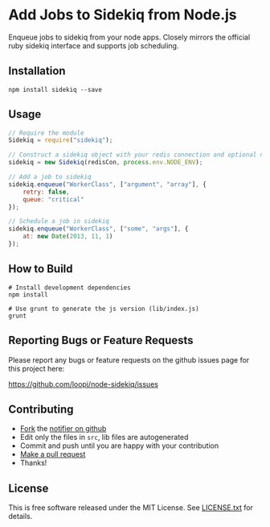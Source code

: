 Add Jobs to Sidekiq from Node.js
================================

Enqueue jobs to sidekiq from your node apps. Closely mirrors the official 
ruby sidekiq interface and supports job scheduling.


Installation
------------

```shell
npm install sidekiq --save
```


Usage
-----

```javascript
// Require the module
Sidekiq = require("sidekiq");

// Construct a sidekiq object with your redis connection and optional namespace
sidekiq = new Sidekiq(redisCon, process.env.NODE_ENV);

// Add a job to sidekiq
sidekiq.enqueue("WorkerClass", ["argument", "array"], {
    retry: false,
    queue: "critical"
});

// Schedule a job in sidekiq
sidekiq.enqueue("WorkerClass", ["some", "args"], {
    at: new Date(2013, 11, 1)
});
```


How to Build
------------

```shell
# Install development dependencies
npm install

# Use grunt to generate the js version (lib/index.js)
grunt
```


Reporting Bugs or Feature Requests
----------------------------------

Please report any bugs or feature requests on the github issues page for this
project here:

<https://github.com/loopj/node-sidekiq/issues>


Contributing
------------

-   [Fork](https://help.github.com/articles/fork-a-repo) the [notifier on github](https://github.com/loopj/node-sidekiq)
-   Edit only the files in `src`, lib files are autogenerated
-   Commit and push until you are happy with your contribution
-   [Make a pull request](https://help.github.com/articles/using-pull-requests)
-   Thanks!


License
-------

This is free software released under the MIT License.
See [LICENSE.txt](https://github.com/loopj/node-sidekiq/blob/master/LICENSE.txt) for details.